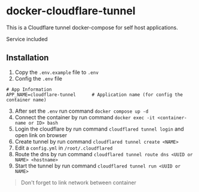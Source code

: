 # docker-cloudflare-tunnel

This is a Cloudflare tunnel docker-compose for self host applications.

Service included

## Installation

1. Copy the `.env.example` file to `.env`
2. Config the `.env` file

```env
# App Information
APP_NAME=cloudflare-tunnel      # Application name (for config the container name)
```

3. After set the `.env` run command `docker compose up -d`
4. Connect the container by run command `docker exec -it <container-name or ID> bash`
5. Login the cloudflare by run command `cloudflared tunnel login` and open link on browser
6. Create tunnel by run command `cloudflared tunnel create <NAME>`
7. Edit a `config.yml` in `/root/.cloudflared`
8. Route the dns by run command `cloudflared tunnel route dns <UUID or NAME> <hostname>`
9. Start the tunnel by run command `cloudflared tunnel run <UUID or NAME>`


> Don't forget to link network between container


